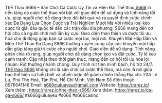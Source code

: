 Thể Thao S666 – Sân Chơi Cá Cược Uy Tín và Hiện Đại
Thể thao[ S666](https://rarez.io/) là nền tảng cá cược thể thao nổi bật với giao diện dễ sử dụng và tính năng tối ưu, giúp người chơi dễ dàng theo dõi kết quả và ra quyết định cược chính xác.Đa Dạng Lựa Chọn Cược và Trải Nghiệm Mượt Mà
Với nhiều loại kèo cược từ giải đấu quốc tế đến các trận đấu địa phương, S666 mang đến cơ hội cho cả người chơi mới lẫn kỳ cựu. Giao diện thân thiện và được tối ưu hóa cho di động giúp bạn cá cược mọi lúc, mọi nơi.
Khuyến Mãi Hấp Dẫn và Môn Thể Thao Đa Dạng
S666 thường xuyên cung cấp các khuyến mãi hấp dẫn giúp tăng giá trị cược cho người chơi. 
Giao diện dễ sử dụng: Tính năng phân chia rõ ràng, giúp người chơi dễ dàng chọn kèo và đặt cược.
Tỷ lệ kèo cạnh tranh: Cập nhật theo thời gian thực, mang đến cơ hội tối ưu hóa lợi nhuận.
Rút thưởng nhanh chóng: Quy trình rút tiền minh bạch, hỗ trợ 24/7.
[Thể thao S666]( https://rarez.io/the-thao-s666/) không chỉ là sân chơi cá cược thể thao, mà còn là nơi giúp bạn thể hiện sự hiểu biết và chiến lược để giành chiến thắng
Địa chỉ: 20A Lê Lư, Phú Thọ Hoà, Tân Phú, Hồ Chí Minh, Việt Nam
Số điện thoại: 0978641148
Email: s666giuluayeu@gmail.com
Website: https://rarez.io/
Xem thêm : https://rarez.io/the-thao-s666/
Xem thêm: https://rarez.io/da-ga-s666/
#s666giuluayeu #s666 #s666casino
